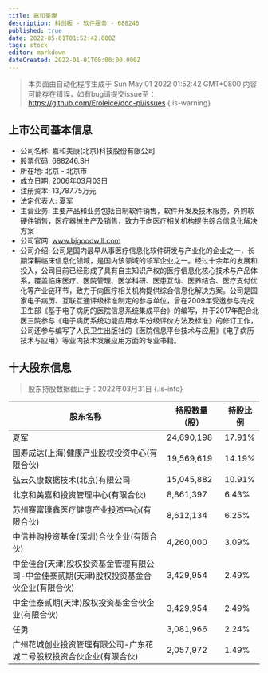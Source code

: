 ```yaml
---
title: 嘉和美康
description: 科创板 - 软件服务 - 688246
published: true
date: 2022-05-01T01:52:42.000Z
tags: stock
editor: markdown
dateCreated: 2022-01-01T00:00:00.000Z
---
```


> 本页面由自动化程序生成于 Sun May 01 2022 01:52:42 GMT+0800
> 内容可能存在错误，如有bug请提交issue至：https://github.com/Eroleice/doc-pi/issues
{.is-warning}

## 上市公司基本信息
- 公司名称: 嘉和美康(北京)科技股份有限公司
- 股票代码: 688246.SH
- 所在地: 北京 - 北京市
- 成立日期: 2006年03月03日
- 注册资本: 13,787.75万元
- 法定代表人: 夏军
- 主营业务: 主要产品和业务包括自制软件销售，软件开发及技术服务，外购软硬件销售，医疗器械生产及销售，致力于向医疗相关机构提供综合信息化解决方案
- 公司官网: www.bjgoodwill.com
- 公司介绍: 公司是国内最早从事医疗信息化软件研发与产业化的企业之一，长期深耕临床信息化领域，是国内该领域的领军企业之一。经过十余年的发展和投入，公司目前已经形成了具有自主知识产权的医疗信息化核心技术与产品体系，覆盖临床医疗、医院管理、医学科研、医患互动、医养结合、医疗支付优化等产业链环节，致力于向医疗相关机构提供综合信息化解决方案。公司是国家电子病历、互联互通评级标准制定的参与单位，曾在2009年受邀参与完成卫生部《基于电子病历的医院信息系统集成平台》的编写，并于2017年配合北医三院参与《电子病历系统功能应用水平分级评价方法及标准》的修订工作，公司还参与编写了人民卫生出版社的《医院信息平台技术与应用》《电子病历技术与应用》等业内技术发展应用方面的专业书籍。


## 十大股东信息
> 股东持股数据截止于：2022年03月31日
{.is-info}

| 股东名称 | 持股数量（股） | 持股比例 |
| --- | --- | --- |
| 夏军 | 24,690,198 | 17.91% |
| 国寿成达(上海)健康产业股权投资中心(有限合伙) | 19,569,619 | 14.19% |
| 弘云久康数据技术(北京)有限公司 | 15,045,882 | 10.91% |
| 北京和美嘉和投资管理中心(有限合伙) | 8,861,397 | 6.43% |
| 苏州赛富璞鑫医疗健康产业投资中心(有限合伙) | 8,612,134 | 6.25% |
| 中信并购投资基金(深圳)合伙企业(有限合伙) | 4,260,000 | 3.09% |
| 中金佳合(天津)股权投资基金管理有限公司-中金佳泰贰期(天津)股权投资基金合伙企业(有限合伙) | 3,429,954 | 2.49% |
| 中金佳泰贰期(天津)股权投资基金合伙企业(有限合伙) | 3,429,954 | 2.49% |
| 任勇 | 3,081,966 | 2.24% |
| 广州花城创业投资管理有限公司-广东花城二号股权投资合伙企业(有限合伙) | 2,057,972 | 1.49% |




